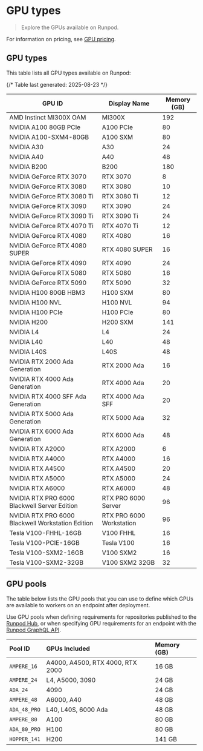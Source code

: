 # GPU types

> Explore the GPUs available on Runpod.

For information on pricing, see [GPU pricing](https://www.runpod.io/gpu-instance/pricing).

## GPU types

This table lists all GPU types available on Runpod:

{/* Table last generated: 2025-08-23 */}

| GPU ID                                            | Display Name             | Memory (GB) |
| ------------------------------------------------- | ------------------------ | ----------- |
| AMD Instinct MI300X OAM                           | MI300X                   | 192         |
| NVIDIA A100 80GB PCIe                             | A100 PCIe                | 80          |
| NVIDIA A100-SXM4-80GB                             | A100 SXM                 | 80          |
| NVIDIA A30                                        | A30                      | 24          |
| NVIDIA A40                                        | A40                      | 48          |
| NVIDIA B200                                       | B200                     | 180         |
| NVIDIA GeForce RTX 3070                           | RTX 3070                 | 8           |
| NVIDIA GeForce RTX 3080                           | RTX 3080                 | 10          |
| NVIDIA GeForce RTX 3080 Ti                        | RTX 3080 Ti              | 12          |
| NVIDIA GeForce RTX 3090                           | RTX 3090                 | 24          |
| NVIDIA GeForce RTX 3090 Ti                        | RTX 3090 Ti              | 24          |
| NVIDIA GeForce RTX 4070 Ti                        | RTX 4070 Ti              | 12          |
| NVIDIA GeForce RTX 4080                           | RTX 4080                 | 16          |
| NVIDIA GeForce RTX 4080 SUPER                     | RTX 4080 SUPER           | 16          |
| NVIDIA GeForce RTX 4090                           | RTX 4090                 | 24          |
| NVIDIA GeForce RTX 5080                           | RTX 5080                 | 16          |
| NVIDIA GeForce RTX 5090                           | RTX 5090                 | 32          |
| NVIDIA H100 80GB HBM3                             | H100 SXM                 | 80          |
| NVIDIA H100 NVL                                   | H100 NVL                 | 94          |
| NVIDIA H100 PCIe                                  | H100 PCIe                | 80          |
| NVIDIA H200                                       | H200 SXM                 | 141         |
| NVIDIA L4                                         | L4                       | 24          |
| NVIDIA L40                                        | L40                      | 48          |
| NVIDIA L40S                                       | L40S                     | 48          |
| NVIDIA RTX 2000 Ada Generation                    | RTX 2000 Ada             | 16          |
| NVIDIA RTX 4000 Ada Generation                    | RTX 4000 Ada             | 20          |
| NVIDIA RTX 4000 SFF Ada Generation                | RTX 4000 Ada SFF         | 20          |
| NVIDIA RTX 5000 Ada Generation                    | RTX 5000 Ada             | 32          |
| NVIDIA RTX 6000 Ada Generation                    | RTX 6000 Ada             | 48          |
| NVIDIA RTX A2000                                  | RTX A2000                | 6           |
| NVIDIA RTX A4000                                  | RTX A4000                | 16          |
| NVIDIA RTX A4500                                  | RTX A4500                | 20          |
| NVIDIA RTX A5000                                  | RTX A5000                | 24          |
| NVIDIA RTX A6000                                  | RTX A6000                | 48          |
| NVIDIA RTX PRO 6000 Blackwell Server Edition      | RTX PRO 6000 Server      | 96          |
| NVIDIA RTX PRO 6000 Blackwell Workstation Edition | RTX PRO 6000 Workstation | 96          |
| Tesla V100-FHHL-16GB                              | V100 FHHL                | 16          |
| Tesla V100-PCIE-16GB                              | Tesla V100               | 16          |
| Tesla V100-SXM2-16GB                              | V100 SXM2                | 16          |
| Tesla V100-SXM2-32GB                              | V100 SXM2 32GB           | 32          |

## GPU pools

The table below lists the GPU pools that you can use to define which GPUs are available to workers on an endpoint after deployment.

Use GPU pools when defining requirements for repositories published to the [Runpod Hub](/hub/publishing-guide#runpod-configuration), or when specifying GPU requirements for an endpoint with the [Runpod GraphQL API](https://graphql-spec.runpod.io/).

| Pool ID      | GPUs Included                    | Memory (GB) |
| :----------- | :------------------------------- | :---------- |
| `AMPERE_16`  | A4000, A4500, RTX 4000, RTX 2000 | 16 GB       |
| `AMPERE_24`  | L4, A5000, 3090                  | 24 GB       |
| `ADA_24`     | 4090                             | 24 GB       |
| `AMPERE_48`  | A6000, A40                       | 48 GB       |
| `ADA_48_PRO` | L40, L40S, 6000 Ada              | 48 GB       |
| `AMPERE_80`  | A100                             | 80 GB       |
| `ADA_80_PRO` | H100                             | 80 GB       |
| `HOPPER_141` | H200                             | 141 GB      |
